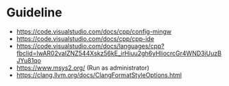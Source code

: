 # Guideline

- https://code.visualstudio.com/docs/cpp/config-mingw
- https://code.visualstudio.com/docs/cpp/cpp-ide
- https://code.visualstudio.com/docs/languages/cpp?fbclid=IwAR02vaIZNZ544Xskz56kE_irHiuu2gh6yHliocrcGr4WND3iUuzBJYu81qo
- https://www.msys2.org/ (Run as administrator)
- https://clang.llvm.org/docs/ClangFormatStyleOptions.html
